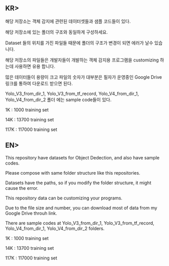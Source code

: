 ## KR>
해당 저장소는 객체 감지에 관련된 데이터셋들과 샘플 코드들이 있다.

해당 저장소에 있는 폴더의 구조와 동일하게 구성하세요.

Dataset 들의 위치를 가진 파일들 때문에 폴더의 구조가 변경이 되면 에러가 날수 있습니다.

해당 저장소의 파일들은 개발자들이 개발하는 객체 감지용 프로그램을 customizing 하는데 사용하면 유용 합니다.

많은 데이터들이 용량이 크고 파일의 숫자가 대부분은 필자가 운영중인 Google Drive 링크를 통하여 다운로드 받으면 된다.

Yolo_V3_from_dir_1, Yolo_V3_from_tf_record, Yolo_V4_from_dir_1, Yolo_V4_from_dir_2 폴더 에는 sample code들이 있다.

1K : 1000 training set 

14K : 13700 training set

117K : 117000 training set


## EN>
This repository have datasets for Object Dedection, and also have sample codes.

Please compose with same folder structure like this repositories.

Datasets have the paths, so if you modify the folder structure, it might cause the error.

This repository data can be customizing your programs.

Due to the file size and number, you can download most of data from my Google Drive throuh link.

There are sample codes at Yolo_V3_from_dir_1, Yolo_V3_from_tf_record, Yolo_V4_from_dir_1, Yolo_V4_from_dir_2 folders.

1K : 1000 training set 

14K : 13700 training set

117K : 117000 training set

